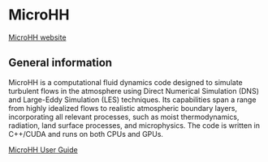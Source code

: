 # MicroHH

[MicroHH website](http://www.microhh.org/)

## General information

MicroHH is a computational fluid dynamics code designed to simulate turbulent flows in the atmosphere using Direct Numerical Simulation (DNS) and Large-Eddy Simulation (LES) techniques. Its capabilities span a range from highly idealized flows to realistic atmospheric boundary layers, incorporating all relevant processes, such as moist thermodynamics, radiation, land surface processes, and microphysics. The code is written in C++/CUDA and runs on both CPUs and GPUs.

[MicroHH User Guide](https://microhh.readthedocs.io/en/latest/)